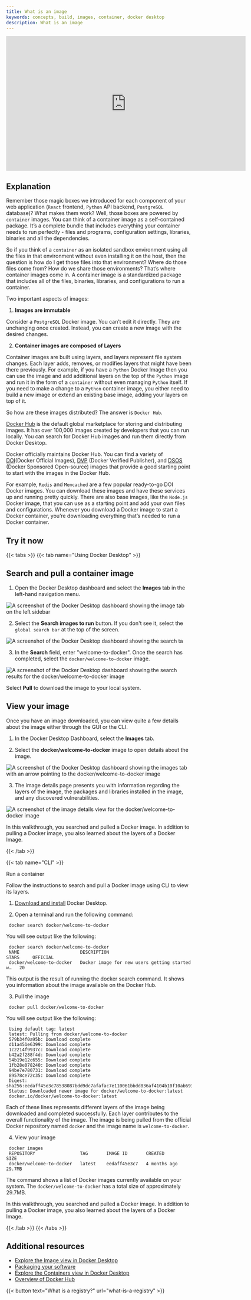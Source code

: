 ```yaml
---
title: What is an image
keywords: concepts, build, images, container, docker desktop
description: What is an image
---
```


<iframe width="650" height="365" src="https://www.youtube.com/embed/nsWWQ1xoEy0?rel=0" title="YouTube video player" frameborder="0" allow="accelerometer; autoplay; clipboard-write; encrypted-media; gyroscope; picture-in-picture; web-share" allowfullscreen></iframe>

## Explanation

Remember those magic boxes we introduced for each component of your web application (`React` frontend, `Python` API backend, `PostgreSQL` database)? What makes them work? Well, those boxes are powered by `container` images. You can think of a container image as a self-contained package. It’s a complete bundle that includes everything your container needs to run perfectly - files and programs, configuration settings, libraries, binaries and all the dependencies. 

So if you think of a `container` as an isolated sandbox environment using all the files in that environment without even installing it on the host, then the question is how do I get those files into that environment? Where do those files come from? How do we share those environments? That’s where container images come in. A container image is a standardized package that includes all of the files, binaries, libraries, and configurations to run a container. 

Two important aspects of images:



1.  **Images are immutable**

Consider a `PostgreSQL` Docker image. You can’t edit it directly. They are unchanging once created. Instead, you can create a new image with the desired changes.



2. **Container images are composed of Layers**

Container images are built using layers, and layers represent file system changes. Each layer adds, removes, or modifies layers that might have been there previously. For example, if you have a `Python` Docker Image then you can use the image and add additional layers on the top of the `Python` image and run it in the form of a `container` without even managing `Python` itself. If you need to make a change to a `Python` container image, you either need to build a new image or extend an existing base image, adding your layers on top of it.

So how are these images distributed? The answer is `Docker Hub`.

[Docker Hub](https://hub.docker.com) is the default global marketplace for storing and distributing images. It has over 100,000 images created by developers that you can run locally. You can search for Docker Hub images and run them directly from Docker Desktop.

Docker officially maintains Docker Hub. You can find a variety of [DOI](https://docs.docker.com/trusted-content/official-images/)(Docker Official Images), [DVP](https://docs.docker.com/trusted-content/dvp-program/) (Docker Verified Publisher), and [DSOS](https://docs.docker.com/trusted-content/dsos-program/) (Docker Sponsored Open-source) images that provide a good starting point to start with the images in the Docker Hub. 

For example, `Redis` and `Memcached` are a few popular ready-to-go DOI Docker images. You can download these images and have these services up and running pretty quickly. There are also base images, like the `Node.js` Docker image, that you can use as a starting point and add your own files and configurations. Whenever you download a Docker image to start a Docker container, you’re downloading everything that’s needed to run a Docker container.


## Try it now

{{< tabs >}}
{{< tab name="Using Docker Desktop" >}}

## Search and pull a container image

1. Open the Docker Desktop dashboard and select the **Images** tab in the left-hand navigation menu.

![A screenshot of the Docker Desktop dashboard showing the image tab on the left sidebar](images/click-image.webp?border=true&w=1050&h=400)

2. Select the **Search images to run** button. If you don't see it, select the `global search bar` at the top of the screen.

![A screenshot of the Docker Desktop dashboard showing the search ta](images/search-image.webp?border)

3. In the **Search** field, enter "welcome-to-docker". Once the search has completed, select the `docker/welcome-to-docker` image.

 ![A screenshot of the Docker Desktop dashboard showing the search results for the docker/welcome-to-docker image](images/select-image.webp?border=true&w=1050&h=400)


Select **Pull** to download the image to your local system.


## View your image

Once you have an image downloaded, you can view quite a few details about the image either through the GUI or the CLI.

1. In the Docker Desktop Dashboard, select the **Images** tab.

2. Select the **docker/welcome-to-docker** image to open details about the image.

![A screenshot of the Docker Desktop dashboard showing the images tab with an arrow pointing to the docker/welcome-to-docker image](images/pulled-image.webp?border=true&w=1050&h=400)


3. The image details page presents you with information regarding the layers of the image, the packages and libraries installed in the image, and any discovered vulnerabilities.

![A screenshot of the image details view for the docker/welcome-to-docker image](images/image-layers.webp?border=true&w=1050&h=400)


In this walkthrough, you searched and pulled a Docker image. In addition to pulling a Docker image, you also learned about the layers of a Docker Image.

{{< /tab >}}

{{< tab name="CLI" >}}

Run a container


Follow the instructions to search and pull a Docker image using CLI to view its layers.

1. [Download and install](https://www.docker.com/products/docker-desktop/) Docker Desktop.

2. Open a terminal and run the following command:

```console
 docker search docker/welcome-to-docker
```

You will see output like the following:

```console
 docker search docker/welcome-to-docker
 NAME                       DESCRIPTION                                     STARS     OFFICIAL
 docker/welcome-to-docker   Docker image for new users getting started w…   20
```

This output is the result of running the docker search command. It shows you information about the image available on the Docker Hub.


3. Pull the image

```console
 docker pull docker/welcome-to-docker
```

You will see output like the following:

```console
 Using default tag: latest
 latest: Pulling from docker/welcome-to-docker
 579b34f0a95b: Download complete
 d11a451e6399: Download complete
 1c2214f9937c: Download complete
 b42a2f288f4d: Download complete
 54b19e12c655: Download complete
 1fb28e078240: Download complete
 94be7e780731: Download complete
 89578ce72c35: Download complete
 Digest: sha256:eedaff45e3c78538087bdd9dc7afafac7e110061bbdd836af4104b10f10ab693
 Status: Downloaded newer image for docker/welcome-to-docker:latest
 docker.io/docker/welcome-to-docker:latest
```

Each of these lines represents different layers of the image being downloaded and completed successfully. Each layer contributes to the overall functionality of the image. The image is being pulled from the official Docker repository named `docker` and the image name is `welcome-to-docker`.

4. View your image

```console
 docker images
 REPOSITORY                 TAG       IMAGE ID       CREATED        SIZE
 docker/welcome-to-docker   latest    eedaff45e3c7   4 months ago   29.7MB
```

The command shows a list of Docker images currently available on your system. The `docker/welcome-to-docker` has a total size of approximately 29.7MB.


In this walkthrough, you searched and pulled a Docker image. In addition to pulling a Docker image, you also learned about the layers of a Docker Image.

{{< /tab >}}
{{< /tabs >}}


## Additional resources

* [Explore the Image view in Docker Desktop](https://docs.docker.com/desktop/use-desktop/images/)
* [Packaging your software](https://docs.docker.com/build/building/packaging/)
* [Explore the Containers view in Docker Desktop](https://docs.docker.com/desktop/use-desktop/container/)
* [Overview of Docker Hub](https://hub.docker.com)

{{< button text="What is a registry?" url="what-is-a-registry" >}}
